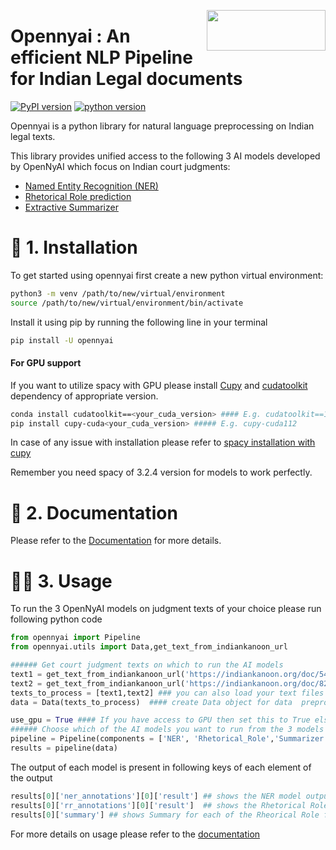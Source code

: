 <a href="https://github.com/OpenNyAI/Opennyai"><img src="https://github.com/OpenNyAI/Opennyai/raw/master/asset/final-logo-01.jpeg" width="190" height="65" align="right" /></a>

# Opennyai : An efficient NLP Pipeline for Indian Legal documents

[![PyPI version](https://badge.fury.io/py/opennyai.svg)](https://pypi.org/project/opennyai/)
[![python version](https://img.shields.io/badge/Python-%3E=3.7-blue)](https://github.com/OpenNyAI/Opennyai)

Opennyai is a python library for natural language preprocessing on Indian legal texts.

This library provides unified access to the following 3 AI models developed by OpenNyAI which focus on Indian court judgments:

* [Named Entity Recognition (NER)](https://github.com/Legal-NLP-EkStep/legal_NER)
* [Rhetorical Role prediction](https://github.com/Legal-NLP-EkStep/rhetorical-role-baseline)
* [Extractive Summarizer](https://github.com/Legal-NLP-EkStep/judgment_extractive_summarizer)

# 🔧 1. Installation

To get started using opennyai first create a new python virtual environment:

```bash
python3 -m venv /path/to/new/virtual/environment
source /path/to/new/virtual/environment/bin/activate
```
Install it using pip by running the following line in your terminal

```bash
pip install -U opennyai
```

#### For GPU support

If you want to utilize spacy with GPU please install [Cupy](https://anaconda.org/conda-forge/cupy) and
[cudatoolkit](https://anaconda.org/anaconda/cudatoolkit) dependency of appropriate version. 

```bash
conda install cudatoolkit==<your_cuda_version> #### E.g. cudatoolkit==11.2
pip install cupy-cuda<your_cuda_version> ##### E.g. cupy-cuda112
```

In case of any issue with installation please refer to [spacy installation with cupy](https://spacy.io/usage)


Remember you need spacy of 3.2.4 version for models to work perfectly.

# 📖 2. Documentation
Please refer to the [Documentation](https://opennyai.readthedocs.io/en/latest/index.html#) for more details.

# 👩‍💻 3. Usage
To run the 3 OpenNyAI models on judgment texts of your choice please run following python code
```python
from opennyai import Pipeline
from opennyai.utils import Data,get_text_from_indiankanoon_url

###### Get court judgment texts on which to run the AI models
text1 = get_text_from_indiankanoon_url('https://indiankanoon.org/doc/542273/')
text2 = get_text_from_indiankanoon_url('https://indiankanoon.org/doc/82089984/')
texts_to_process = [text1,text2] ### you can also load your text files directly into this
data = Data(texts_to_process)  #### create Data object for data  preprocessing before running ML models

use_gpu = True #### If you have access to GPU then set this to True else False
###### Choose which of the AI models you want to run from the 3 models 'NER', 'Rhetorical_Role','Summarizer'
pipeline = Pipeline(components = ['NER', 'Rhetorical_Role','Summarizer'],use_gpu=use_gpu) #E.g. If just Named Entity is of interest then just select 'NER'
results = pipeline(data)
```
The output of each model is present in following keys of each element of the output
```python
results[0]['ner_annotations'][0]['result'] ## shows the NER model output for the first judgment text
results[0]['rr_annotations'][0]['result']  ## shows the Rhetorical Roles model output for the first judgment text
results[0]['summary'] ## shows Summary for each of the Rheorical Role for first judgment text 
```
For more details on usage please refer to the [documentation](https://opennyai.readthedocs.io/en/latest/index.html#)
